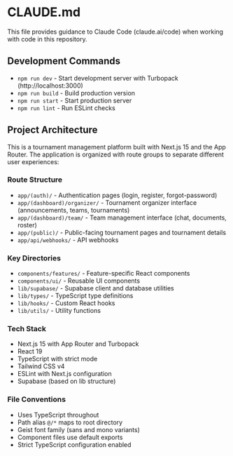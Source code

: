 # CLAUDE.md

This file provides guidance to Claude Code (claude.ai/code) when working with code in this repository.

## Development Commands

- `npm run dev` - Start development server with Turbopack (http://localhost:3000)
- `npm run build` - Build production version
- `npm run start` - Start production server
- `npm run lint` - Run ESLint checks

## Project Architecture

This is a tournament management platform built with Next.js 15 and the App Router. The application is organized with route groups to separate different user experiences:

### Route Structure
- `app/(auth)/` - Authentication pages (login, register, forgot-password)
- `app/(dashboard)/organizer/` - Tournament organizer interface (announcements, teams, tournaments)  
- `app/(dashboard)/team/` - Team management interface (chat, documents, roster)
- `app/(public)/` - Public-facing tournament pages and tournament details
- `app/api/webhooks/` - API webhooks

### Key Directories
- `components/features/` - Feature-specific React components
- `components/ui/` - Reusable UI components
- `lib/supabase/` - Supabase client and database utilities
- `lib/types/` - TypeScript type definitions
- `lib/hooks/` - Custom React hooks
- `lib/utils/` - Utility functions

### Tech Stack
- Next.js 15 with App Router and Turbopack
- React 19
- TypeScript with strict mode
- Tailwind CSS v4
- ESLint with Next.js configuration
- Supabase (based on lib structure)

### File Conventions
- Uses TypeScript throughout
- Path alias `@/*` maps to root directory
- Geist font family (sans and mono variants)
- Component files use default exports
- Strict TypeScript configuration enabled